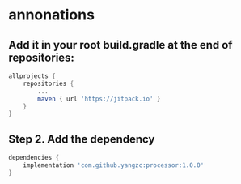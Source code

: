 # annonations

## Add it in your root build.gradle at the end of repositories:
```groovy
allprojects {
    repositories {
        ...
        maven { url 'https://jitpack.io' }
    }
}
```

## Step 2. Add the dependency
```groovy
dependencies {
    implementation 'com.github.yangzc:processor:1.0.0'
}
```